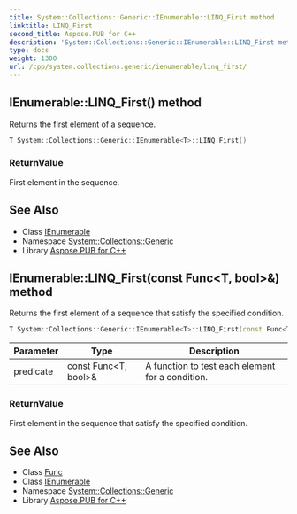 ```yaml
---
title: System::Collections::Generic::IEnumerable::LINQ_First method
linktitle: LINQ_First
second_title: Aspose.PUB for C++
description: 'System::Collections::Generic::IEnumerable::LINQ_First method. Returns the first element of a sequence in C++.'
type: docs
weight: 1300
url: /cpp/system.collections.generic/ienumerable/linq_first/
---
```

## IEnumerable::LINQ_First() method


Returns the first element of a sequence.

```cpp
T System::Collections::Generic::IEnumerable<T>::LINQ_First()
```


### ReturnValue

First element in the sequence.

## See Also

* Class [IEnumerable](../)
* Namespace [System::Collections::Generic](../../)
* Library [Aspose.PUB for C++](../../../)
## IEnumerable::LINQ_First(const Func\<T, bool\>\&) method


Returns the first element of a sequence that satisfy the specified condition.

```cpp
T System::Collections::Generic::IEnumerable<T>::LINQ_First(const Func<T, bool> &predicate)
```


| Parameter | Type | Description |
| --- | --- | --- |
| predicate | const Func\<T, bool\>\& | A function to test each element for a condition. |

### ReturnValue

First element in the sequence that satisfy the specified condition.

## See Also

* Class [Func](../../../system/func/)
* Class [IEnumerable](../)
* Namespace [System::Collections::Generic](../../)
* Library [Aspose.PUB for C++](../../../)
